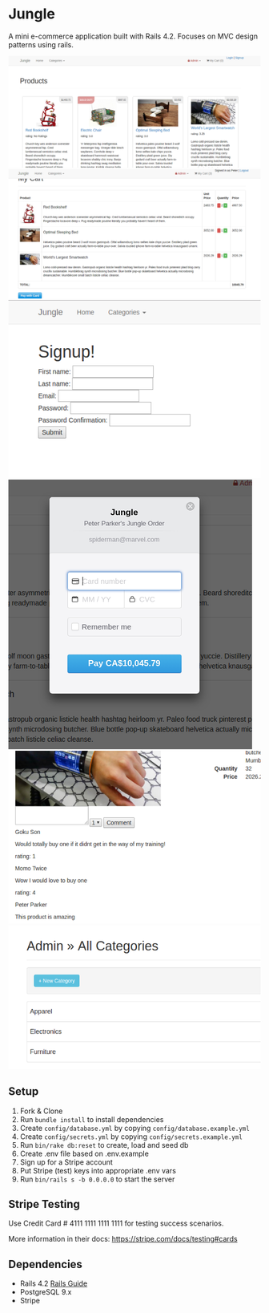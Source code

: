 # Jungle

A mini e-commerce application built with Rails 4.2. Focuses on MVC design patterns using rails.

!["screenshot description"](https://github.com/jpftolentino/jungle-rails/blob/master/docs/jungle.png?raw=true)
!["screenshot description"](https://github.com/jpftolentino/jungle-rails/blob/master/docs/jungle1.png?raw=true)
!["screenshot description"](https://github.com/jpftolentino/jungle-rails/blob/master/docs/jungle2.png?raw=true)
!["screenshot description"](https://github.com/jpftolentino/jungle-rails/blob/master/docs/jungle3.png?raw=true)
!["screenshot description"](https://github.com/jpftolentino/jungle-rails/blob/master/docs/jungle4.png?raw=true)
!["screenshot description"](https://github.com/jpftolentino/jungle-rails/blob/master/docs/jungle5.png?raw=true)

## Setup

1. Fork & Clone
2. Run `bundle install` to install dependencies
3. Create `config/database.yml` by copying `config/database.example.yml`
4. Create `config/secrets.yml` by copying `config/secrets.example.yml`
5. Run `bin/rake db:reset` to create, load and seed db
6. Create .env file based on .env.example
7. Sign up for a Stripe account
8. Put Stripe (test) keys into appropriate .env vars
9. Run `bin/rails s -b 0.0.0.0` to start the server

## Stripe Testing

Use Credit Card # 4111 1111 1111 1111 for testing success scenarios.

More information in their docs: <https://stripe.com/docs/testing#cards>

## Dependencies

* Rails 4.2 [Rails Guide](http://guides.rubyonrails.org/v4.2/)
* PostgreSQL 9.x
* Stripe
